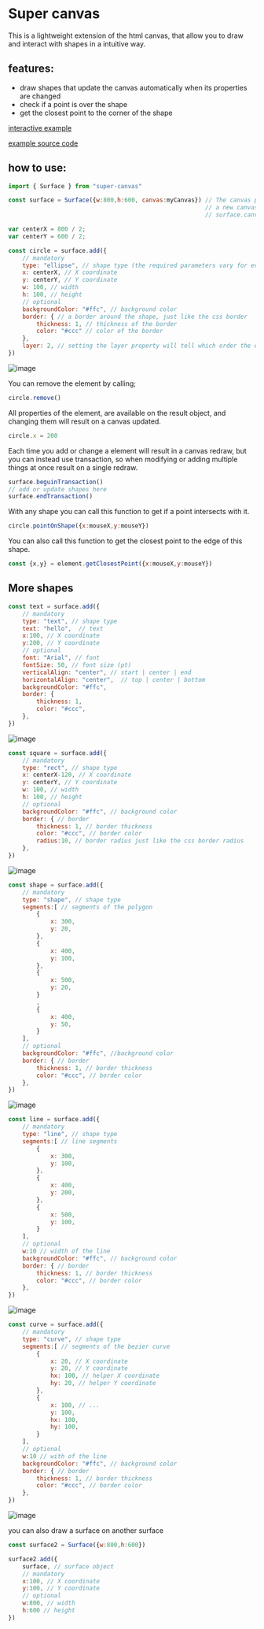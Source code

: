 # Super canvas
This is a lightweight extension of the html canvas, that allow you to draw and interact with shapes in a intuitive way.

## features: 
- draw shapes that update the canvas automatically when its properties are changed
- check if a point is over the shape
- get the closest point to the corner of the shape

[interactive example](https://thiago099.github.io/super-canvas-example/)

[example source code](https://github.com/Thiago099/super-canvas-example)


## how to use: 
```js
import { Surface } from "super-canvas"

const surface = Surface({w:800,h:600, canvas:myCanvas}) // The canvas parameter is optional, if it is not passed
                                                        // a new canvas will be created and available trough
                                                        // surface.canvas

var centerX = 800 / 2;
var centerY = 600 / 2;

const circle = surface.add({
    // mandatory
    type: "ellipse", // shape type (the required parameters vary for every shape type, most of the optional are valid to all shape types)
    x: centerX, // X coordinate
    y: centerY, // Y coordinate
    w: 100, // width
    h: 100, // height
    // optional
    backgroundColor: "#ffc", // background color
    border: { // a border around the shape, just like the css border
        thickness: 1, // thickness of the border
        color: "#ccc" // color of the border
    },
    layer: 2, // setting the layer property will tell which order the elements should be rendered
})
```
![image](https://github.com/Thiago099/canvas-supercharged/assets/66787043/fce29c44-bf00-4fe2-86a0-94da624a726f)

You can remove the element by calling;
```js
circle.remove()
```

All properties of the element, are available on the result object,
and changing them will result on a canvas updated.
```js
circle.x = 200
```

Each time you add or change a element will result in a canvas redraw, but you can instead use transaction, so when
modifying or adding multiple things at once result on a single redraw.
```js
surface.beguinTransaction()
// add or update shapes here
surface.endTransaction()
```

With any shape you can call this function to get if a point intersects with it.
```js
circle.pointOnShape({x:mouseX,y:mouseY})
```

You can also call this function to get the closest point to the edge of this shape.
```js
const {x,y} = element.getClosestPoint({x:mouseX,y:mouseY})
```
## More shapes

```js
const text = surface.add({
    // mandatory
    type: "text", // shape type
    text: "hello",  // text
    x:100, // X coordinate
    y:200, // Y coordinate
    // optional
    font: "Arial", // font
    fontSize: 50, // font size (pt)
    verticalAlign: "center", // start | center | end
    horizontalAlign: "center",  // top | center | bottom
    backgroundColor: "#ffc",
    border: {
        thickness: 1,
        color: "#ccc",
    },
})
```
![image](https://github.com/Thiago099/super-canvas/assets/66787043/4225eb93-2122-4f1f-9bdf-8b8405a4b59e)
```js
const square = surface.add({
    // mandatory
    type: "rect", // shape type
    x: centerX-120, // X coordinate
    y: centerY, // Y coordinate
    w: 100, // width
    h: 100, // height
    // optional
    backgroundColor: "#ffc", // background color
    border: { // border
        thickness: 1, // border thickness
        color: "#ccc", // border color
        radius:10, // border radius just like the css border radius
    },
})
```
![image](https://github.com/Thiago099/canvas-supercharged/assets/66787043/190e9961-2bb7-41ac-8ed1-4b7cfc183f78)
```js
const shape = surface.add({
    // mandatory
    type: "shape", // shape type
    segments:[ // segments of the polygon
        {
            x: 300,
            y: 20,
        },
        {
            x: 400,
            y: 100,
        },
        {
            x: 500,
            y: 20,
        }
        ,
        {
            x: 400,
            y: 50,
        }
    ],
    // optional
    backgroundColor: "#ffc", //background color
    border: { // border
        thickness: 1, // border thickness
        color: "#ccc", // border color
    },
})
```
![image](https://github.com/Thiago099/canvas-supercharged/assets/66787043/62125939-4c48-438f-99a0-ab729a432189)
```js
const line = surface.add({
    // mandatory
    type: "line", // shape type
    segments:[ // line segments
        {
            x: 300,
            y: 100,
        },
        {
            x: 400,
            y: 200,
        },
        {
            x: 500,
            y: 100,
        }
    ],
    // optional
    w:10 // width of the line
    backgroundColor: "#ffc", // background color
    border: { // border
        thickness: 1, // border thickness
        color: "#ccc", // border color
    },
})
```
![image](https://github.com/Thiago099/canvas-supercharged/assets/66787043/2190c782-6fb5-4745-b419-2a9a966fb3a0)
```js
const curve = surface.add({
    // mandatory
    type: "curve", // shape type
    segments:[ // segments of the bezier curve
        {
            x: 20, // X coordinate
            y: 20, // Y coordinate
            hx: 100, // helper X coordinate
            hy: 20, // helper Y coordinate
        },
        {
            x: 100, // ...
            y: 100,
            hx: 100,
            hy: 100,
        }
    ],
    // optional
    w:10 // with of the line
    backgroundColor: "#ffc", // background color
    border: { // border
        thickness: 1, // border thickness
        color: "#ccc", // border color
    },
})
```
![image](https://github.com/Thiago099/canvas-supercharged/assets/66787043/629fa4dd-f591-4bbd-aa35-0ec9f55c6876)

you can also draw a surface on another surface
```js
const surface2 = Surface({w:800,h:600})

surface2.add({
    surface, // surface object
    // mandatory
    x:100, // X coordinate
    y:100, // Y coordinate
    // optional
    w:800, // width
    h:600 // height
})

```
